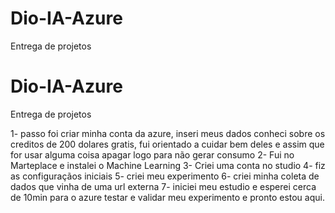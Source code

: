 # Dio-IA-Azure
Entrega de projetos
# Dio-IA-Azure
Entrega de projetos

1- passo foi criar minha conta da azure, inseri meus dados conheci sobre os creditos de 200 dolares gratis, fui orientado a cuidar bem deles e assim que for usar alguma coisa apagar logo para não gerar consumo
2-  Fui no Marteplace e instalei o Machine Learning
3- Criei uma conta no studio
4- fiz as configuraçãos iniciais
5- criei meu experimento
6- criei minha coleta de dados que vinha de uma url externa
7- iniciei meu estudio e esperei cerca de 10min para o azure testar e validar meu experimento e pronto estou aqui.
